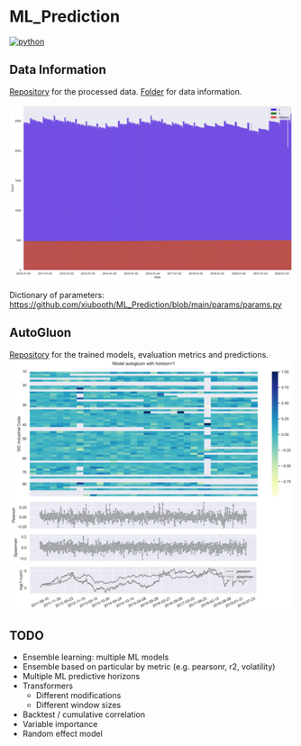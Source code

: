 # ML_Prediction
<p align="left">
    <a href="https://www.python.org/">
        <img src="https://img.shields.io/badge/python-v3-brightgreen.svg"
            alt="python"></a> &nbsp;
</p>

## Data Information
<a href="https://drive.google.com/drive/folders/1zTstEjVfHdTy9NceaAKjjqXkIUiHdzAo?usp=sharing" target="_blank">Repository</a> for the processed data. <a href="https://drive.google.com/drive/folders/1eOXBtTcMw2lJvcpGtjyBni4qC6K1zaE9?usp=sharing" target="_blank">Folder</a> for data information.

![alt text](./__resources__/count.jpg?raw=true "Title")

Dictionary of parameters: https://github.com/xiubooth/ML_Prediction/blob/main/params/params.py

## AutoGluon
<a href="https://drive.google.com/drive/folders/1eY4yBGFdcVbqcNYVAXP9mTcUOXxWZFU2?usp=sharing" target="_blank">Repository</a> for the trained models, evaluation metrics and predictions. 
![alt text](./__resources__/autogluon.jpg?raw=true "Title")

## TODO
- Ensemble learning: multiple ML models
- Ensemble based on particular by metric (e.g. pearsonr, r2, volatility)
- Multiple ML predictive horizons
- Transformers 
  - Different modifications
  - Different window sizes
- Backtest / cumulative correlation
- Variable importance
- Random effect model
